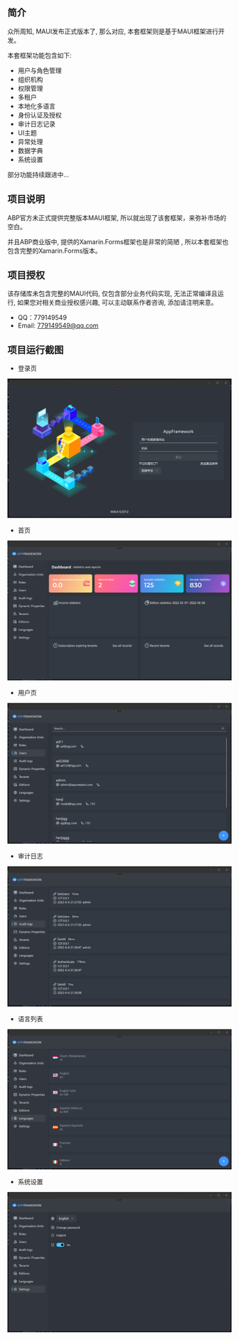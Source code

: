 ## 简介

众所周知, MAUI发布正式版本了, 那么对应, 本套框架则是基于MAUI框架进行开发。

本套框架功能包含如下: 

- 用户与角色管理
- 组织机构
- 权限管理
- 多租户
- 本地化多语言
- 身份认证及授权
- 审计日志记录
- UI主题
- 异常处理
- 数据字典
- 系统设置

部分功能持续跟进中...

## 项目说明

ABP官方未正式提供完整版本MAUI框架, 所以就出现了该套框架，来弥补市场的空白。

并且ABP商业版中, 提供的Xamarin.Forms框架也是非常的简陋 , 所以本套框架也包含完整的Xamarin.Forms版本。 

## 项目授权

该存储库未包含完整的MAUI代码,  仅包含部分业务代码实现,  无法正常编译且运行, 如果您对相关商业授权感兴趣, 可以主动联系作者咨询, 添加请注明来意。

- QQ：779149549
- Email:  779149549@qq.com 

## 项目运行截图

- 登录页

![](./img/login.png)

- 首页

![](./img/main.png)

- 用户页

![](./img/user.png)

- 审计日志

![](./img/log.png)

- 语言列表

![](./img/lang.png)

- 系统设置

![](./img/setting.png)
